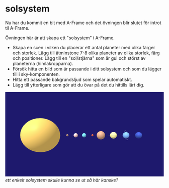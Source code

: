 # solsystem

Nu har du kommit en bit med A-Frame och det övningen blir slutet för introt til A-Frame.

Övningen här är att skapa ett "solsystem" i A-Frame. 

- Skapa en scen i vilken du placerar ett antal planeter med olika färger och storlek.
Lägg till åtminstone 7-8 olika planeter av olika storlek, färg och positioner. Lägg till en "sol/stjärna" som är gul och störst av planeterna (himlakropparna).
- Försök hitta en bild som är passande i ditt solsystem och som du lägger till i sky-komponenten.
- Hitta ett passande bakgrundsljud som spelar automatiskt.
- Lägg till ytterligare som gör att du övar på det du hittills lärt dig.






![solsystem](https://github.com/mattische/aframe-intro/blob/77ac0cf15dac19ab102dcc30665c85c0ce037a82/0%20-%20start/solar.png)
*ett enkelt solsystem skulle kunna se ut så här kanske?*
